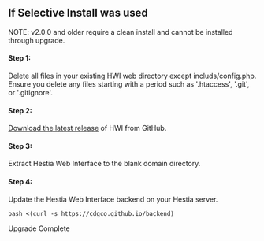 ## If Selective Install was used

NOTE: v2.0.0 and older require a clean install and cannot be installed through upgrade.

#### Step 1:
Delete all files in your existing HWI web directory except includs/config.php. Ensure you delete any files starting with a period such as '.htaccess', '.git', or '.gitignore'.


#### Step 2:
[Download the latest release](https://github.com/cdgco/HestiaWebInterface/archive/v1.0.0.zip) of HWI from GitHub.

#### Step 3:
Extract Hestia Web Interface to the blank domain directory.


#### Step 4:
Update the Hestia Web Interface backend on your Hestia server.
```shell
bash <(curl -s https://cdgco.github.io/backend)
```

Upgrade Complete
